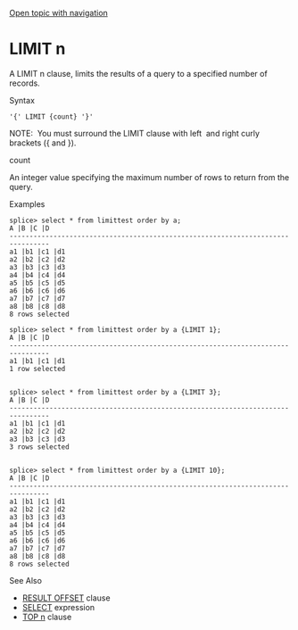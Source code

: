 [Open topic with navigation](../../../index.html#Shared/SQLReference/Clauses/Limit.html)

[]()LIMIT n
===========

A <span class="CodeFont">LIMIT n</span> clause, limits the results of a query to a specified number of records.

Syntax

``` FcnSyntax
'{' LIMIT {count} '}'
```

<span class="autonumber"><span class="noteAutoNum">NOTE:  </span></span>You must surround the <span class="CodeFont">LIMIT</span> clause with left  and right curly brackets (<span class="CodeFont">{</span> and <span class="CodeFont">}</span>).

count

An integer value specifying the maximum number of rows to return from the query.

Examples

``` Example
splice> select * from limittest order by a;
A |B |C |D
--------------------------------------------------------------------------------
a1 |b1 |c1 |d1
a2 |b2 |c2 |d2
a3 |b3 |c3 |d3
a4 |b4 |c4 |d4
a5 |b5 |c5 |d5
a6 |b6 |c6 |d6
a7 |b7 |c7 |d7
a8 |b8 |c8 |d8
8 rows selected

splice> select * from limittest order by a {LIMIT 1};
A |B |C |D
--------------------------------------------------------------------------------
a1 |b1 |c1 |d1
1 row selected


splice> select * from limittest order by a {LIMIT 3};
A |B |C |D
--------------------------------------------------------------------------------
a1 |b1 |c1 |d1
a2 |b2 |c2 |d2
a3 |b3 |c3 |d3
3 rows selected


splice> select * from limittest order by a {LIMIT 10};
A |B |C |D
--------------------------------------------------------------------------------
a1 |b1 |c1 |d1
a2 |b2 |c2 |d2
a3 |b3 |c3 |d3
a4 |b4 |c4 |d4
a5 |b5 |c5 |d5
a6 |b6 |c6 |d6
a7 |b7 |c7 |d7
a8 |b8 |c8 |d8
8 rows selected
```

See Also

-   <span class="CodeFont">[RESULT OFFSET](ResultOffset.html)</span> clause
-   [<span class="CodeFont">SELECT</span>](../Expressions/Select.html) expression
-   <span class="CodeFont">[TOP n](TopN.html)</span> clause

 


